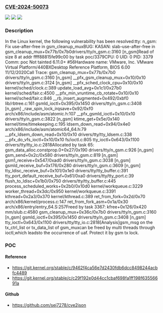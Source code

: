 ### [CVE-2024-50073](https://cve.mitre.org/cgi-bin/cvename.cgi?name=CVE-2024-50073)
![](https://img.shields.io/static/v1?label=Product&message=Linux&color=blue)
![](https://img.shields.io/static/v1?label=Version&message=1da177e4c3f4%3C%20bf171b5e86e4%20&color=brighgreen)
![](https://img.shields.io/static/v1?label=Vulnerability&message=n%2Fa&color=brighgreen)

### Description

In the Linux kernel, the following vulnerability has been resolved:tty: n_gsm: Fix use-after-free in gsm_cleanup_muxBUG: KASAN: slab-use-after-free in gsm_cleanup_mux+0x77b/0x7b0drivers/tty/n_gsm.c:3160 [n_gsm]Read of size 8 at addr ffff88815fe99c00 by task poc/3379CPU: 0 UID: 0 PID: 3379 Comm: poc Not tainted 6.11.0+ #56Hardware name: VMware, Inc. VMware Virtual Platform/440BXDesktop Reference Platform, BIOS 6.00 11/12/2020Call Trace: <TASK> gsm_cleanup_mux+0x77b/0x7b0 drivers/tty/n_gsm.c:3160 [n_gsm] __pfx_gsm_cleanup_mux+0x10/0x10 drivers/tty/n_gsm.c:3124 [n_gsm] __pfx_sched_clock_cpu+0x10/0x10 kernel/sched/clock.c:389 update_load_avg+0x1c1/0x27b0 kernel/sched/fair.c:4500 __pfx_min_vruntime_cb_rotate+0x10/0x10 kernel/sched/fair.c:846 __rb_insert_augmented+0x492/0xbf0 lib/rbtree.c:161 gsmld_ioctl+0x395/0x1450 drivers/tty/n_gsm.c:3408 [n_gsm] _raw_spin_lock_irqsave+0x92/0xf0 arch/x86/include/asm/atomic.h:107 __pfx_gsmld_ioctl+0x10/0x10 drivers/tty/n_gsm.c:3822 [n_gsm] ktime_get+0x5e/0x140 kernel/time/timekeeping.c:195 ldsem_down_read+0x94/0x4e0 arch/x86/include/asm/atomic64_64.h:79 __pfx_ldsem_down_read+0x10/0x10 drivers/tty/tty_ldsem.c:338 __pfx_do_vfs_ioctl+0x10/0x10 fs/ioctl.c:805 tty_ioctl+0x643/0x1100 drivers/tty/tty_io.c:2818Allocated by task 65: gsm_data_alloc.constprop.0+0x27/0x190 drivers/tty/n_gsm.c:926 [n_gsm] gsm_send+0x2c/0x580 drivers/tty/n_gsm.c:819 [n_gsm] gsm1_receive+0x547/0xad0 drivers/tty/n_gsm.c:3038 [n_gsm] gsmld_receive_buf+0x176/0x280 drivers/tty/n_gsm.c:3609 [n_gsm] tty_ldisc_receive_buf+0x101/0x1e0 drivers/tty/tty_buffer.c:391 tty_port_default_receive_buf+0x61/0xa0 drivers/tty/tty_port.c:39 flush_to_ldisc+0x1b0/0x750 drivers/tty/tty_buffer.c:445 process_scheduled_works+0x2b0/0x10d0 kernel/workqueue.c:3229 worker_thread+0x3dc/0x950 kernel/workqueue.c:3391 kthread+0x2a3/0x370 kernel/kthread.c:389 ret_from_fork+0x2d/0x70 arch/x86/kernel/process.c:147 ret_from_fork_asm+0x1a/0x30 arch/x86/entry/entry_64.S:257Freed by task 3367: kfree+0x126/0x420 mm/slub.c:4580 gsm_cleanup_mux+0x36c/0x7b0 drivers/tty/n_gsm.c:3160 [n_gsm] gsmld_ioctl+0x395/0x1450 drivers/tty/n_gsm.c:3408 [n_gsm] tty_ioctl+0x643/0x1100 drivers/tty/tty_io.c:2818[Analysis]gsm_msg on the tx_ctrl_list or tx_data_list of gsm_muxcan be freed by multi threads through ioctl,which leadsto the occurrence of uaf. Protect it by gsm tx lock.

### POC

#### Reference
- https://git.kernel.org/stable/c/9462f4ca56e7d2430fdb6dcc8498244acbfc4489
- https://git.kernel.org/stable/c/c29f192e0d44cc1cbaf698fa1ff198f63556691a

#### Github
- https://github.com/sej7278/cve2json

